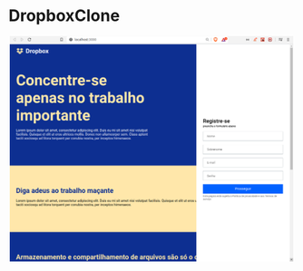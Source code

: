 # DropboxClone

<p align="center">
<img src="./.github/DropboxClone.png" width=500 align="center" />
</p>
